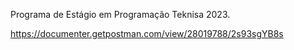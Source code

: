 Programa de Estágio em Programação Teknisa 2023.

https://documenter.getpostman.com/view/28019788/2s93sgYB8s
